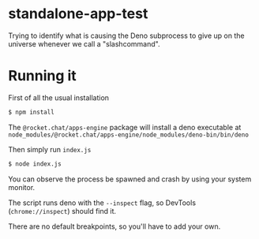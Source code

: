 # standalone-app-test

Trying to identify what is causing the Deno subprocess to give up on the universe whenever we call a "slashcommand".

# Running it

First of all the usual installation

```sh
$ npm install
```

The `@rocket.chat/apps-engine` package will install a deno executable at `node_modules/@rocket.chat/apps-engine/node_modules/deno-bin/bin/deno`

Then simply run `index.js`

```sh
$ node index.js
```

You can observe the process be spawned and crash by using your system monitor.

The script runs deno with the `--inspect` flag, so DevTools (`chrome://inspect`) should find it.

There are no default breakpoints, so you'll have to add your own.
